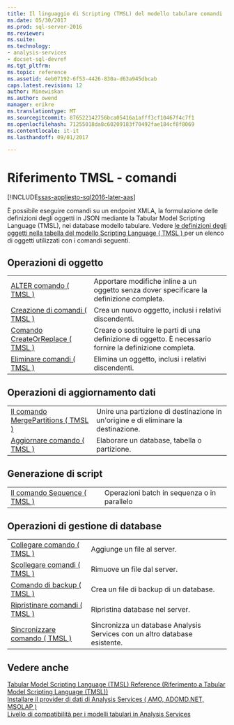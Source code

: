 ```yaml
---
title: Il linguaggio di Scripting (TMSL) del modello tabulare comandi | Documenti Microsoft
ms.date: 05/30/2017
ms.prod: sql-server-2016
ms.reviewer: 
ms.suite: 
ms.technology:
- analysis-services
- docset-sql-devref
ms.tgt_pltfrm: 
ms.topic: reference
ms.assetid: 4eb07192-6f53-4426-830a-d63a945dbcab
caps.latest.revision: 12
author: Minewiskan
ms.author: owend
manager: erikre
ms.translationtype: MT
ms.sourcegitcommit: 876522142756bca05416a1afff3cf10467f4c7f1
ms.openlocfilehash: 71255018da8c60209183f70492fae184cf8f8069
ms.contentlocale: it-it
ms.lasthandoff: 09/01/2017

---
```

# <a name="tmsl-reference---commands"></a>Riferimento TMSL - comandi

[!INCLUDE[ssas-appliesto-sql2016-later-aas](../../includes/ssas-appliesto-sql2016-later-aas.md)]

  È possibile eseguire comandi su un endpoint XMLA, la formulazione delle definizioni degli oggetti in JSON mediante la Tabular Model Scripting Language (TMSL), nei database modello tabulare.   Vedere [le definizioni degli oggetti nella tabella del modello Scripting Language &#40; TMSL &#41; ](../../analysis-services/tabular-models-scripting-language-objects/tmsl-reference-tabular-objects.md) per un elenco di oggetti utilizzati con i comandi seguenti.  
  
## <a name="object-operations"></a>Operazioni di oggetto  
  
|||  
|-|-|  
|[ALTER comando &#40; TMSL &#41;](../../analysis-services/tabular-models-scripting-language-commands/alter-command-tmsl.md)|Apportare modifiche inline a un oggetto senza dover specificare la definizione completa.|  
|[Creazione di comandi &#40; TMSL &#41;](../../analysis-services/tabular-models-scripting-language-commands/create-command-tmsl.md)|Crea un nuovo oggetto, inclusi i relativi discendenti.|  
|[Comando CreateOrReplace &#40; TMSL &#41;](../../analysis-services/tabular-models-scripting-language-commands/createorreplace-command-tmsl.md)|Creare o sostituire le parti di una definizione di oggetto. È necessario fornire la definizione completa.|  
|[Eliminare comandi &#40; TMSL &#41;](../../analysis-services/tabular-models-scripting-language-commands/delete-command-tmsl.md)|Elimina un oggetto, inclusi i relativi discendenti.|  
  
## <a name="data-refresh-operations"></a>Operazioni di aggiornamento dati  
  
|||  
|-|-|  
|[Il comando MergePartitions &#40; TMSL &#41;](../../analysis-services/tabular-models-scripting-language-commands/mergepartitions-command-tmsl.md)|Unire una partizione di destinazione in un'origine e di eliminare la destinazione.|  
|[Aggiornare comando &#40; TMSL &#41;](../../analysis-services/tabular-models-scripting-language-commands/refresh-command-tmsl.md)|Elaborare un database, tabella o partizione.|  
  
## <a name="scripting"></a>Generazione di script  
  
|||  
|-|-|  
|[Il comando Sequence &#40; TMSL &#41;](../../analysis-services/tabular-models-scripting-language-commands/sequence-command-tmsl.md)|Operazioni batch in sequenza o in parallelo|  
  
## <a name="database-management-operations"></a>Operazioni di gestione di database  
  
|||  
|-|-|  
|[Collegare comando &#40; TMSL &#41;](../../analysis-services/tabular-models-scripting-language-commands/attach-command-tmsl.md)|Aggiunge un file al server.|  
|[Scollegare comandi &#40; TMSL &#41;](../../analysis-services/tabular-models-scripting-language-commands/detach-command-tmsl.md)|Rimuove un file dal server.|  
|[Comando di backup &#40; TMSL &#41;](../../analysis-services/tabular-models-scripting-language-commands/backup-command-tmsl.md)|Crea un file di backup di un database.|  
|[Ripristinare comandi &#40; TMSL &#41;](../../analysis-services/tabular-models-scripting-language-commands/restore-command-tmsl.md)|Ripristina database nel server.|  
|[Sincronizzare comando &#40; TMSL &#41;](../../analysis-services/tabular-models-scripting-language-commands/synchronize-command-tmsl.md)|Sincronizza un database Analysis Services con un altro database esistente.|  
  
## <a name="see-also"></a>Vedere anche  
 [Tabular Model Scripting Language &#40;TMSL&#41; Reference (Riferimento a Tabular Model Scripting Language &#40;TMSL&#41;)](../../analysis-services/tabular-model-scripting-language-tmsl-reference.md)   
 [Installare il provider di dati di Analysis Services &#40; AMO, ADOMD.NET, MSOLAP &#41;](../../analysis-services/instances/install-windows/install-analysis-services-data-providers-amo-adomd-net-msolap.md)   
 [Livello di compatibilità per i modelli tabulari in Analysis Services](../../analysis-services/tabular-models/compatibility-level-for-tabular-models-in-analysis-services.md)  
  
  
